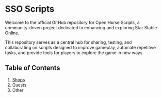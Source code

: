# SSO Scripts

Welcome to the official GitHub repository for Open Horse Scripts, a community-driven project dedicated to enhancing and exploring Star Stable Online.

This repository serves as a central hub for sharing, testing, and collaborating on scripts designed to improve gameplay, automate repetitive tasks, and provide tools for players to explore the game in new ways.

## Table of Contents

1. [Shops](Shops.md)
3. Quests
4. Other

